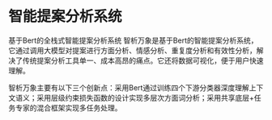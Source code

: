 # 智能提案分析系统
基于Bert的全栈式智能提案分析系统
智析万象是基于Bert的智能提案分析系统，它通过调用大模型对提案进行方面分析、情感分析、重复度分析和有效性分析，解决了传统提案分析工具单一、成本高昂的痛点。它还将数据可视化，便于用户快速理解。

智析万象主要有以下三个创新点：采用Bert通过训练四个下游分类器深度理解上下文语义；采用层级约束损失函数的设计实现多层次方面词分析；采用共享底层+任务专家的混合框架实现多任务处理。
